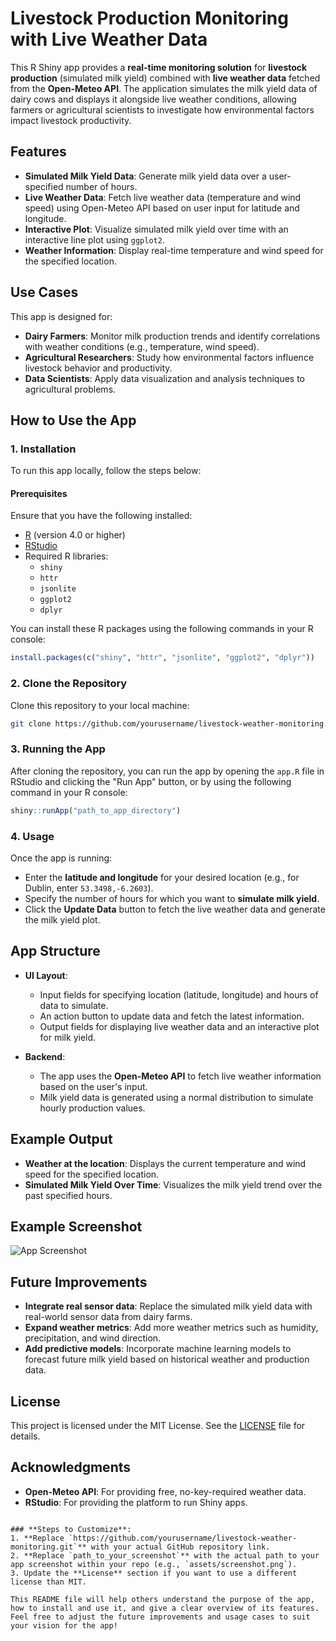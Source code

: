 
# Livestock Production Monitoring with Live Weather Data

This R Shiny app provides a **real-time monitoring solution** for **livestock production** (simulated milk yield) combined with **live weather data** fetched from the **Open-Meteo API**. The application simulates the milk yield data of dairy cows and displays it alongside live weather conditions, allowing farmers or agricultural scientists to investigate how environmental factors impact livestock productivity.

## Features

- **Simulated Milk Yield Data**: Generate milk yield data over a user-specified number of hours.
- **Live Weather Data**: Fetch live weather data (temperature and wind speed) using Open-Meteo API based on user input for latitude and longitude.
- **Interactive Plot**: Visualize simulated milk yield over time with an interactive line plot using `ggplot2`.
- **Weather Information**: Display real-time temperature and wind speed for the specified location.

## Use Cases

This app is designed for:
- **Dairy Farmers**: Monitor milk production trends and identify correlations with weather conditions (e.g., temperature, wind speed).
- **Agricultural Researchers**: Study how environmental factors influence livestock behavior and productivity.
- **Data Scientists**: Apply data visualization and analysis techniques to agricultural problems.

## How to Use the App

### 1. Installation

To run this app locally, follow the steps below:

#### Prerequisites

Ensure that you have the following installed:
- [R](https://cran.r-project.org/) (version 4.0 or higher)
- [RStudio](https://www.rstudio.com/products/rstudio/download/)
- Required R libraries:
  - `shiny`
  - `httr`
  - `jsonlite`
  - `ggplot2`
  - `dplyr`

You can install these R packages using the following commands in your R console:

```r
install.packages(c("shiny", "httr", "jsonlite", "ggplot2", "dplyr"))
```

### 2. Clone the Repository

Clone this repository to your local machine:

```bash
git clone https://github.com/yourusername/livestock-weather-monitoring.git
```

### 3. Running the App

After cloning the repository, you can run the app by opening the `app.R` file in RStudio and clicking the "Run App" button, or by using the following command in your R console:

```r
shiny::runApp("path_to_app_directory")
```

### 4. Usage

Once the app is running:
- Enter the **latitude and longitude** for your desired location (e.g., for Dublin, enter `53.3498,-6.2603`).
- Specify the number of hours for which you want to **simulate milk yield**.
- Click the **Update Data** button to fetch the live weather data and generate the milk yield plot.

## App Structure

- **UI Layout**: 
  - Input fields for specifying location (latitude, longitude) and hours of data to simulate.
  - An action button to update data and fetch the latest information.
  - Output fields for displaying live weather data and an interactive plot for milk yield.

- **Backend**:
  - The app uses the **Open-Meteo API** to fetch live weather information based on the user's input.
  - Milk yield data is generated using a normal distribution to simulate hourly production values.

## Example Output

- **Weather at the location**: Displays the current temperature and wind speed for the specified location.
- **Simulated Milk Yield Over Time**: Visualizes the milk yield trend over the past specified hours.

## Example Screenshot

![App Screenshot](path_to_your_screenshot)

## Future Improvements

- **Integrate real sensor data**: Replace the simulated milk yield data with real-world sensor data from dairy farms.
- **Expand weather metrics**: Add more weather metrics such as humidity, precipitation, and wind direction.
- **Add predictive models**: Incorporate machine learning models to forecast future milk yield based on historical weather and production data.

## License

This project is licensed under the MIT License. See the [LICENSE](LICENSE) file for details.

## Acknowledgments

- **Open-Meteo API**: For providing free, no-key-required weather data.
- **RStudio**: For providing the platform to run Shiny apps.
```

### **Steps to Customize**:
1. **Replace `https://github.com/yourusername/livestock-weather-monitoring.git`** with your actual GitHub repository link.
2. **Replace `path_to_your_screenshot`** with the actual path to your app screenshot within your repo (e.g., `assets/screenshot.png`).
3. Update the **License** section if you want to use a different license than MIT.

This README file will help others understand the purpose of the app, how to install and use it, and give a clear overview of its features. Feel free to adjust the future improvements and usage cases to suit your vision for the app!
